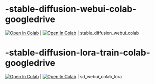 # -stable-diffusion-webui-colab-googledrive
[![Open In Colab](https://colab.research.google.com/assets/colab-badge.svg)](https://colab.research.google.com/github/PaiPai121/stable-diffusion-webui-colab-googledrive/blob/main/sd_webui_colab_googledrive.ipynb) | [![Open In Colab](https://colab.research.google.com/assets/colab-badge.svg)](https://colab.research.google.com/github/PaiPai121/stable-diffusion-webui-colab-googledrive/blob/main/sd_webui_colab_googledrive.ipynb) | stable_diffusion_webui_colab <br /> 

# -stable-diffusion-lora-train-colab-googledrive
[![Open In Colab](https://colab.research.google.com/assets/colab-badge.svg)](https://colab.research.google.com/github/PaiPai121/stable-diffusion-webui-colab-googledrive/blob/main/sd_webui_colab_lora.ipynb) | [![Open In Colab](https://colab.research.google.com/assets/colab-badge.svg)](https://colab.research.google.com/github/PaiPai121/stable-diffusion-webui-colab-googledrive/blob/main/sd_webui_colab_lora.ipynb) | sd_webui_colab_lora <br /> 
